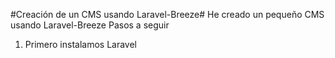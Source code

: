 #Creación de un CMS usando Laravel-Breeze#
He creado un pequeño CMS usando Laravel-Breeze
Pasos a seguir
1. Primero instalamos Laravel 
